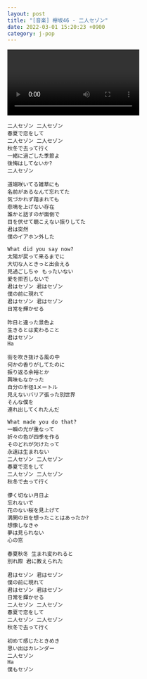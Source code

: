 ```yaml
---
layout: post
title: "[音楽] 欅坂46 - 二人セゾン"
date: 2022-03-01 15:20:23 +0900
category: j-pop
---
```


<div class="video-container">
    <video id="player" class="video-js vjs-default-skin vjs-big-play-centered" data-json="/public/json/j-pop/二人セゾン.json"></video>
</div>

```
二人セゾン 二人セゾン
春夏で恋をして
二人セゾン 二人セゾン
秋冬で去って行く
一緒に過ごした季節よ
後悔はしてないか?
二人セゾン

道端咲いてる雑草にも
名前があるなんて忘れてた
気づかれず踏まれても
悲鳴を上げない存在
誰かと話すのが面倒で
目を伏せて聴こえない振りしてた
君は突然
僕のイアホン外した

What did you say now?
太陽が戻って来るまでに
大切な人ときっと出会える
見過ごしちゃ もったいない
愛を拒否しないで
君はセゾン 君はセゾン
僕の前に現れて
君はセゾン 君はセゾン
日常を輝かせる

昨日と違った景色よ
生きるとは変わること
君はセゾン
Ha

街を吹き抜ける風の中
何かの香りがしてたのに
振り返る余裕とか
興味もなかった
自分の半径1メートル
見えないバリア張った別世界
そんな僕を
連れ出してくれたんだ

What made you do that?
一瞬の光が重なって
折々の色が四季を作る
そのどれが欠けたって
永遠は生まれない
二人セゾン 二人セゾン
春夏で恋をして
二人セゾン 二人セゾン
秋冬で去って行く

儚く切ない月日よ
忘れないで
花のない桜を見上げて
満開の日を想ったことはあったか?
想像しなきゃ
夢は見られない
心の窓

春夏秋冬 生まれ変われると
別れ際 君に教えられた

君はセゾン 君はセゾン
僕の前に現れて
君はセゾン 君はセゾン
日常を輝かせる
二人セゾン 二人セゾン
春夏で恋をして
二人セゾン 二人セゾン
秋冬で去って行く

初めて感じたときめき
思い出はカレンダー
二人セゾン
Ha
僕もセゾン
```